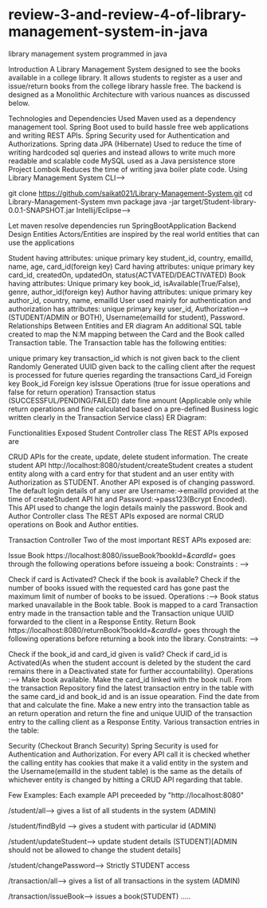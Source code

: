 # review-3-and-review-4-of-library-management-system-in-java
library management system programmed in java

Introduction
A Library Management System designed to see the books available in a college library. It allows students to register as a user and issue/return books from the college library hassle free. The backend is designed as a Monolithic Architecture with various nuances as discussed below.

Technologies and Dependencies Used
Maven used as a dependency management tool.
Spring Boot used to build hassle free web applications and writing REST APIs.
Spring Security used for Authentication and Authorizations.
Spring data JPA (Hibernate) Used to reduce the time of writing hardcoded sql queries and instead allows to write much more readable and scalable code
MySQL used as a Java persistence store
Project Lombok Reduces the time of writing java boiler plate code.
Using Library Management System
CLI-->

git clone https://github.com/saikat021/Library-Management-System.git
cd Library-Management-System
mvn package 
java -jar target/Student-library-0.0.1-SNAPSHOT.jar
Intellij/Eclipse-->

Let maven resolve dependencies
run SpringBootApplication
Backend Design
Entities
Actors/Entities are inspired by the real world entities that can use the applications

Student having attributes:
unique primary key student_id, country, emailId, name, age, card_id(foreign key)
Card having attributes:
unique primary key card_id, createdOn, updatedOn, status(ACTVATED/DEACTIVATED)
Book having attributes:
Unique primary key book_id, isAvailable(True/False), genre, author_id(foreign key)
Author having attributes:
unique primary key author_id, country, name, emailId
User used mainly for authentication and authorization has attributes:
unique primary key user_id, Authorization--> (STUDENT/ADMIN or BOTH), Username(emailId for student), Password.
Relationships Between Entities and ER diagram
An additional SQL table created to map the N:M mapping between the Card and the Book called Transaction table. The Transaction table has the following entities:

unique primary key transaction_id which is not given back to the client
Randomly Generated UUID given back to the calling client after the request is processed for future queries regarding the transactions
Card_id Foreign key
Book_id Foreign key
isIssue Operations (true for issue operations and false for return operation)
Transaction status (SUCCESSFUL/PENDING/FAILED)
date
fine amount (Applicable only while return operations and fine calculated based on a pre-defined Business logic written clearly in the Transaction Service class)
ER Diagram: 

Functionalities Exposed
Student Controller class
The REST APIs exposed are

CRUD APIs for the create, update, delete student information. The create student API http://localhost:8080/student/createStudent creates a student entity along with a card entry for that student and an user entity with Authorization as STUDENT.
Another API exposed is of changing password. The default login details of any user are Username:->emailId provided at the time of createStudent API hit and Password:->pass123(Bcrypt Encoded). This API used to change the login details mainly the password.
Book and Author Controller class
The REST APIs exposed are normal CRUD operations on Book and Author entities.

Transaction Controller
Two of the most important REST APIs exposed are:

Issue Book
https://localhost:8080/issueBook?bookId=_&cardId=_ goes through the following operations before issueing a book: Constraints : -->

Check if card is Activated?
Check if the book is available?
Check if the number of books issued with the requested card has gone past the maximum limit of number of books to be issued. Operations :-->
Book status marked unavailable in the Book table.
Book is mapped to a card
Transaction entry made in the transaction table and the Transaction unique UUID forwarded to the client in a Response Entity.
Return Book
https://localhost:8080/returnBook?bookId=_&cardId=_ goes through the following operations before returning a book into the library. Constraints: -->

Check if the book_id and card_id given is valid?
Check if card_id is Activated(As when the student account is deleted by the student the card remains there in a Deactivated state for further accountability). Operations :-->
Make book available.
Make the card_id linked with the book null.
From the transaction Repository find the latest transaction entry in the table with the same card_id and book_id and is an issue opearation. Find the date from that and calculate the fine.
Make a new entry into the transaction table as an return operation and return the fine and unique UUID of the transaction entry to the calling client as a Response Entity.
Various transaction entries in the table: 

Security (Checkout Branch Security)
Spring Security is used for Authentication and Authorization. For every API call it is checked whether the calling entity has cookies that make it a valid entity in the system and the Username(emailId in the student table) is the same as the details of whichever entity is changed by hitting a CRUD API regarding that table.

Few Examples: Each example API preceeded by "http://localhost:8080"

/student/all--> gives a list of all students in the system (ADMIN)

/student/findById --> gives a student with particular id (ADMIN)

/student/updateStudent--> update student details (STUDENT)[ADMIN should not be allowed to change the student details]

/student/changePassword--> Strictly STUDENT access

/transaction/all--> gives a list of all transactions in the system (ADMIN)

/transaction/issueBook--> issues a book(STUDENT)
.....
